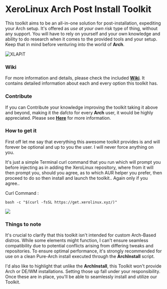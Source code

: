 # XeroLinux Arch Post Install Toolkit

This toolkit aims to be an all-in-one solution for post-installation, expediting your Arch setup. It's offered as *use at your own risk* type of thing, without any support. You will have to rely on yourself and your own knowledge and ability to do research when it comes to the provided tools and your setup. Keep that in mind before venturing into the world of **Arch**.

![XLAPiT](https://i.imgur.com/JuWceYE.png)

### Wiki

For more information and details, please check the included [**Wiki**](https://github.com/xerolinux/xlapit-cli/wiki). It contains detailed information about each and every option this toolkit has.

### Contribute

If you can Contribute your knowledge improving the toolkit taking it above and beyond, making it the dafcto for every **Arch** user, it would be highly appreciated. Please see [**Here**](https://github.com/xerolinux/xlapit-cli/wiki/User-Contribution) for more information.

### How to get it

First off let me say that everything this awesome toolkit provides is and will forever be optional and up to you the user. I will never force anything on you.

It's just a simple Terminal curl command that you run which will prompt you before injecting as in adding the XeroLinux repository, where from it will then prompt you, should you agree, as to which AUR helper you prefer, then proceed to do so then install and launch the toolkit.. Again only if you agree..

Curl Command :
```
bash -c "$(curl -fsSL https://get.xerolinux.xyz/)"
```
![](https://i.imgur.com/ZnxxpW2.png)

### Things to note

It's crucial to clarify that this toolkit isn't intended for custom Arch-Based distros. While some elements might function, I can't ensure seamless compatibility due to potential conflicts arising from differing tweaks and repositories. To ensure optimal performance, it's strongly recommended for use on a clean Pure-Arch install executed through the **ArchInstall** script.

I'd also like to highlight that unlike the **ArchInstall**, this Toolkit won't provide Arch or DE/WM installations. Setting those up fall under your responsibility. Once these are in place, you'll be able to seamlessly install and utilize our Toolkit.
